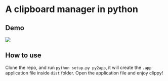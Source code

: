 # A clipboard manager in python

## Demo

![](https://github.com/prashantgupta24/clipboard-manager/blob/master/clippy-demo.gif)

## How to use

Clone the repo, and run `python setup.py py2app`, it will create the `.app` application file inside `dist` folder. Open the application file and enjoy clippy!
